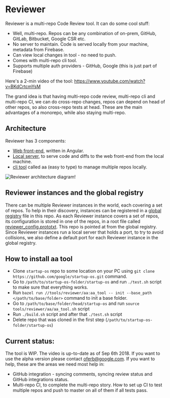 # Reviewer

Reviewer is a multi-repo Code Review tool.
It can do some cool stuff:
- Well, multi-repo. Repos can be any combination of on-prem, GitHub, GitLab, Bitbucket, Google CSR etc.
- No server to maintain. Code is served locally from your machine, metadata from Firebase.
- Can view local changes in tool - no need to push.
- Comes with multi-repo cli tool.
- Supports multiple auth providers - GitHub, Google (this is just part of Firebase)

Here's a 2-min video of the tool:
https://www.youtube.com/watch?v=BKdCrtcmYsM

The grand idea is that having multi-repo code review, multi-repo cli and multi-repo CI, we can do cross-repo changes, repos can depend on head of other repos, so also cross-repo tests at head. These are the main advantages of a monorepo, while also staying multi-repo.

## Architecture
Reviewer has 3 components:
* [Web front-end](webapp), written in Angular.
* [Local server](local_server), to serve code and diffs to the web front-end from the local machine.
* [cli tool](aa) called aa (easy to type) to manage multiple repos locally.

![Reviewer architecture diagram!](https://image.ibb.co/dOMa9p/rsz_3gcfpfw4wuj.png)

## Reviewer instances and the global registry
There can be multiple Reviewer instances in the world, each covering a set of repos. To help in
their discovery, instances can be registered in a [global registry](global_registry.prototxt) file
in this repo.
As each Reviewer instance covers a set of repos, its configuration is stored in one of the repos,
in a root file called [reviewer_config.prototxt](../../reviewer_config.prototxt). This repo is
pointed at from the global registry.
Since Reviewer instances run a local server that holds a port, to try to avoid collisions, we also
define a default port for each Reviewer instance in the global registry.

## How to install aa tool
* Clone `startup-os` repo to some location on your PC using `git clone https://github.com/google/startup-os.git` command.
* Go to `/path/to/startup-os-folder/startup-os` and run `./test.sh` script to make sure that everything works.
* Run `bazel run //tools/reviewer/aa:aa_tool -- init --base_path </path/to/base/folder>` command to init a base folder.
* Go to `/path/to/base/folder/head/startup-os` and run `source tools/reviewer/aa/aa_tool.sh` script
* Run `./build.sh` script and after that `./test.sh` script
* Delete repo that was cloned in the first step (`/path/to/startup-os-folder/startup-os`)

## Current status:
The tool is WIP. The video is up-to-date as of Sep 6th 2018. If you want to use the alpha version please contact oferb@google.com.
If you want to help, these are the areas we need most help in:
* GitHub integration - syncing comments, syncing review status and GitHub integrations status.
* Multi-repo CI, to complete the multi-repo story. How to set up CI to test multiple repos and push to master on all of them if all tests pass.
